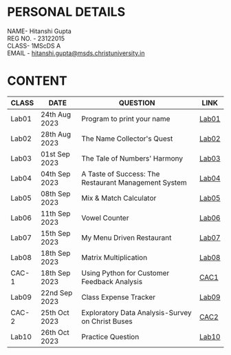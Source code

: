 
# PERSONAL DETAILS
NAME- Hitanshi Gupta  
REG NO. - 23122015  
CLASS- 1MScDS A  
EMAIL - hitanshi.gupta@msds.christuniversity.in

# CONTENT

|CLASS|DATE|QUESTION|LINK|
|-----|----------|----------------------------------------|-------------------------------|
|Lab01|24th Aug 2023|Program to print your name|[Lab01](https://github.com/hitanshigupta/MScDS-MDS171-23122015-Hitanshi/blob/main/LABS/Lab01.ipynb)|
|Lab02|28th Aug 2023|The Name Collector's Quest|[Lab02](https://github.com/hitanshigupta/MScDS-MDS171-23122015-Hitanshi/blob/main/LABS/Lab02.ipynb)|
|Lab03|01st Sep 2023|The Tale of Numbers' Harmony|[Lab03](https://github.com/hitanshigupta/MScDS-MDS171-23122015-Hitanshi/blob/main/LABS/Lab03.ipynb) |
|Lab04|04th Sep 2023|A Taste of Success: The Restaurant Management System| [Lab04](https://github.com/hitanshigupta/MScDS-MDS171-23122015-Hitanshi/blob/main/LABS/Lab04.ipynb) |
|Lab05|08th Sep 2023|Mix & Match Calculator|[Lab05](https://github.com/hitanshigupta/MScDS-MDS171-23122015-Hitanshi/tree/main/LABS/LAB05) |
|Lab06|11th Sep 2023|Vowel Counter|[Lab06](https://github.com/hitanshigupta/MScDS-MDS171-23122015-Hitanshi/blob/main/LABS/Lab06.ipynb) |
|Lab07|15th Sep 2023|My Menu Driven Restaurant|[Lab07](https://github.com/hitanshigupta/MScDS-MDS171-23122015-Hitanshi/blob/main/LABS/Lab07.ipynb) |
|Lab08|18th Sep 2023|Matrix Multiplication|[Lab08](https://github.com/hitanshigupta/MScDS-MDS171-23122015-Hitanshi/blob/main/LABS/Lab08.ipynb) |
|CAC-1|18th Sep 2023|Using Python for Customer Feedback Analysis|[CAC1](https://github.com/hitanshigupta/MScDS-MDS171-23122015-Hitanshi/tree/main/CACS/CAC1) |
|Lab09|22nd Sep 2023|Class Expense Tracker|[Lab09](https://github.com/hitanshigupta/MScDS-MDS171-23122015-Hitanshi/tree/main/LABS/Lab09) |
|CAC-2|25th Oct 2023|Exploratory Data Analysis-Survey on Christ Buses|[CAC2](https://github.com/hitanshigupta/MScDS-MDS171-23122015-Hitanshi/tree/main/CACS/CAC2) |
|Lab10|26th Oct 2023|Practice Question|[Lab10](https://github.com/hitanshigupta/MScDS-MDS171-23122015-Hitanshi/blob/main/LABS/Lab10.ipynb) |